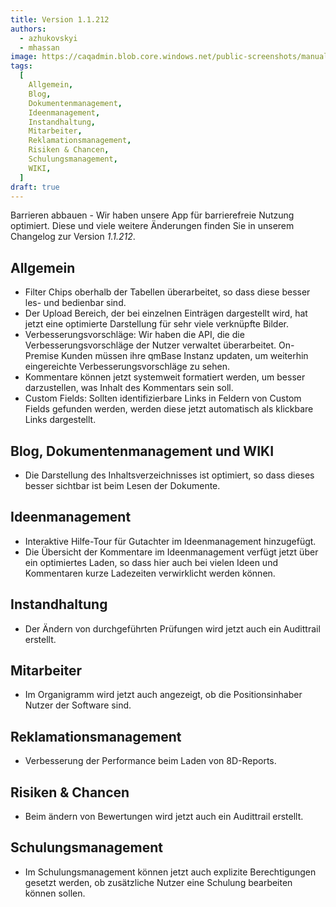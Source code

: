 ```yaml
---
title: Version 1.1.212
authors:
  - azhukovskyi
  - mhassan
image: https://caqadmin.blob.core.windows.net/public-screenshots/manual-screenshots/summer-release-notes.jpeg
tags:
  [
    Allgemein,
    Blog,
    Dokumentenmanagement,
    Ideenmanagement,
    Instandhaltung,
    Mitarbeiter,
    Reklamationsmanagement,
    Risiken & Chancen,
    Schulungsmanagement,
    WIKI,
  ]
draft: true
---
```


Barrieren abbauen - Wir haben unsere App für barrierefreie Nutzung optimiert. Diese und viele weitere Änderungen finden Sie in unserem Changelog zur Version _1.1.212_.

<!--truncate-->

## Allgemein

- Filter Chips oberhalb der Tabellen überarbeitet, so dass diese besser les- und bedienbar sind.
- Der Upload Bereich, der bei einzelnen Einträgen dargestellt wird, hat jetzt eine optimierte Darstellung für sehr viele verknüpfte Bilder.
- Verbesserungsvorschläge: Wir haben die API, die die Verbesserungsvorschläge der Nutzer verwaltet überarbeitet. On-Premise Kunden müssen ihre qmBase Instanz updaten, um weiterhin eingereichte Verbesserungsvorschläge zu sehen.
- Kommentare können jetzt systemweit formatiert werden, um besser darzustellen, was Inhalt des Kommentars sein soll.
- Custom Fields: Sollten identifizierbare Links in Feldern von Custom Fields gefunden werden, werden diese jetzt automatisch als klickbare Links dargestellt.

## Blog, Dokumentenmanagement und WIKI

- Die Darstellung des Inhaltsverzeichnisses ist optimiert, so dass dieses besser sichtbar ist beim Lesen der Dokumente.

## Ideenmanagement

- Interaktive Hilfe-Tour für Gutachter im Ideenmanagement hinzugefügt.
- Die Übersicht der Kommentare im Ideenmanagement verfügt jetzt über ein optimiertes Laden, so dass hier auch bei vielen Ideen und Kommentaren kurze Ladezeiten verwirklicht werden können.

## Instandhaltung

- Der Ändern von durchgeführten Prüfungen wird jetzt auch ein Audittrail erstellt.

## Mitarbeiter

- Im Organigramm wird jetzt auch angezeigt, ob die Positionsinhaber Nutzer der Software sind.

## Reklamationsmanagement

- Verbesserung der Performance beim Laden von 8D-Reports.

## Risiken & Chancen

- Beim ändern von Bewertungen wird jetzt auch ein Audittrail erstellt.

## Schulungsmanagement

- Im Schulungsmanagement können jetzt auch explizite Berechtigungen gesetzt werden, ob zusätzliche Nutzer eine Schulung bearbeiten können sollen.
